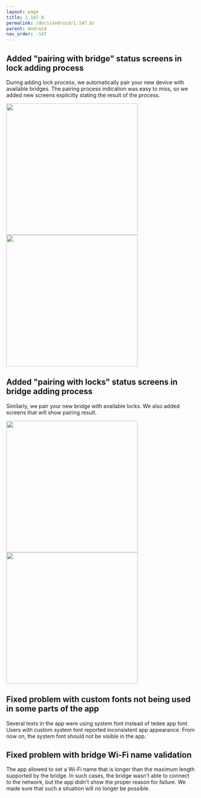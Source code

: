 ```yaml
---
layout: page
title: 1.147.0
permalink: /docs/android/1.147.0/
parent: Android
nav_order: -147
---
```


## Added "pairing with bridge" status screens in lock adding process

During adding lock process, we automatically pair your new device with available bridges. The pairing process indication was easy to miss, so we added new screens explicitly stating the result of the process.

<img src="/tedee-release-notes/docs/android/assets/147_1.png" width="350">
<img src="/tedee-release-notes/docs/android/assets/147_2.png" width="350">

## Added "pairing with locks" status screens in bridge adding process

Similarly, we pair your new bridge with available locks. We also added screens that will show pairing result.

<img src="/tedee-release-notes/docs/android/assets/147_3.png" width="350">
<img src="/tedee-release-notes/docs/android/assets/147_4.png" width="350">

## Fixed problem with custom fonts not being used in some parts of the app

Several texts in the app were using system font instead of tedee app font. Users with custom system font reported inconsistent app appearance. From now on, the system font should not be visible in the app.

## Fixed problem with bridge Wi-Fi name validation

The app allowed to set a Wi-Fi name that is longer than the maximum length supported by the bridge. In such cases, the bridge wasn't able to connect to the network, but the app didn't show the proper reason for failure. We made sure that such a situation will no longer be possible.
